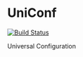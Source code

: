 UniConf
=====

[![Build Status](https://travis-ci.org/milofon/uniconf.svg?branch=master)](https://travis-ci.org/milofon/uniconf)

Universal Configuration
